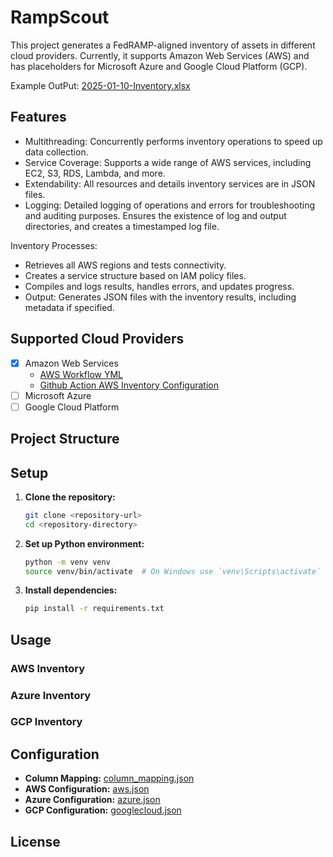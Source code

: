 # RampScout

This project generates a FedRAMP-aligned inventory of assets in different cloud providers. Currently, it supports Amazon Web Services (AWS) and has placeholders for Microsoft Azure and Google Cloud Platform (GCP).

Example OutPut: [2025-01-10-Inventory.xlsx](output/2025/Jan/2025-01-10-Inventory.xlsx)


## Features

- Multithreading: Concurrently performs inventory operations to speed up data collection.
- Service Coverage: Supports a wide range of AWS services, including EC2, S3, RDS, Lambda, and more.
- Extendability: All resources and details inventory services are in JSON files.
- Logging: Detailed logging of operations and errors for troubleshooting and auditing purposes. Ensures the existence of log and output directories, and creates a timestamped log file.

Inventory Processes:
- Retrieves all AWS regions and tests connectivity.
- Creates a service structure based on IAM policy files.
- Compiles and logs results, handles errors, and updates progress.
- Output: Generates JSON files with the inventory results, including metadata if specified.


## Supported Cloud Providers

- [X] Amazon Web Services
  - [AWS Workflow YML](.github/workflows/aws-inventory.yml)
  - [Github Action AWS Inventory Configuration](docs/aws-inventory.md)
- [ ] Microsoft Azure
- [ ] Google Cloud Platform

## Project Structure


## Setup

1. **Clone the repository:**
    ```sh
    git clone <repository-url>
    cd <repository-directory>
    ```

2. **Set up Python environment:**
    ```sh
    python -m venv venv
    source venv/bin/activate  # On Windows use `venv\Scripts\activate`
    ```

3. **Install dependencies:**
    ```sh
    pip install -r requirements.txt
    ```

## Usage

### AWS Inventory


### Azure Inventory


### GCP Inventory



## Configuration

- **Column Mapping:** [column_mapping.json]()
- **AWS Configuration:** [aws.json]()
- **Azure Configuration:** [azure.json]()
- **GCP Configuration:** [googlecloud.json]()



## License


